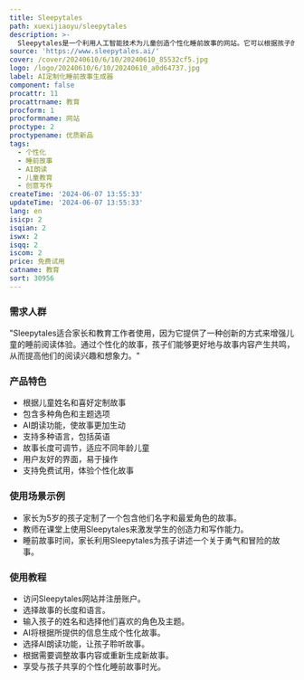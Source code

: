 ```yaml
---
title: Sleepytales
path: xuexijiaoyu/sleepytales
description: >-
  Sleepytales是一个利用人工智能技术为儿童创造个性化睡前故事的网站。它可以根据孩子的姓名、喜爱的角色和主题快速生成引人入胜的故事，并由AI朗读。这项技术不仅丰富了孩子们的想象力，也为他们提供了一个美好的睡前体验。
source: 'https://www.sleepytales.ai/'
cover: /cover/20240610/6/10/20240610_85532cf5.jpg
logo: /logo/20240610/6/10/20240610_a0d64737.jpg
label: AI定制化睡前故事生成器
component: false
procattr: 11
procattrname: 教育
procform: 1
procformname: 网站
proctype: 2
proctypename: 优质新品
tags:
  - 个性化
  - 睡前故事
  - AI朗读
  - 儿童教育
  - 创意写作
createTime: '2024-06-07 13:55:33'
updateTime: '2024-06-07 13:55:33'
lang: en
isicp: 2
isqian: 2
iswx: 2
isqq: 2
iscom: 2
price: 免费试用
catname: 教育
sort: 30956
---
```




### 需求人群
"Sleepytales适合家长和教育工作者使用，因为它提供了一种创新的方式来增强儿童的睡前阅读体验。通过个性化的故事，孩子们能够更好地与故事内容产生共鸣，从而提高他们的阅读兴趣和想象力。"

### 产品特色
* 根据儿童姓名和喜好定制故事
* 包含多种角色和主题选项
* AI朗读功能，使故事更加生动
* 支持多种语言，包括英语
* 故事长度可调节，适应不同年龄儿童
* 用户友好的界面，易于操作
* 支持免费试用，体验个性化故事

### 使用场景示例
* 家长为5岁的孩子定制了一个包含他们名字和最爱角色的故事。
* 教师在课堂上使用Sleepytales来激发学生的创造力和写作能力。
* 睡前故事时间，家长利用Sleepytales为孩子讲述一个关于勇气和冒险的故事。

### 使用教程
* 访问Sleepytales网站并注册账户。
* 选择故事的长度和语言。
* 输入孩子的姓名和选择他们喜欢的角色及主题。
* AI将根据所提供的信息生成个性化故事。
* 选择AI朗读功能，让孩子聆听故事。
* 根据需要调整故事内容或重新生成新故事。
* 享受与孩子共享的个性化睡前故事时光。

  
